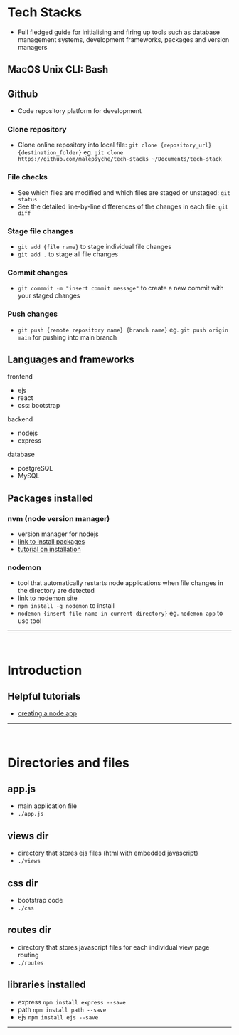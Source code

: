 # Tech Stacks
- Full fledged guide for initialising and firing up tools such as database management systems, development frameworks, packages and version managers

## MacOS Unix CLI: Bash

## Github
- Code repository platform for development

### Clone repository
- Clone online repository into local file: `git clone {repository_url} {destination_folder}` eg. `git clone https://github.com/malepsyche/tech-stacks ~/Documents/tech-stack` 

### File checks
- See which files are modified and which files are staged or unstaged: `git status`
- See the detailed line-by-line differences of the changes in each file: `git diff`

### Stage file changes
- `git add {file name}` to stage individual file changes
- `git add .` to stage all file changes

### Commit changes
- `git commmit -m "insert commit message"` to create a new commit with your staged changes

### Push changes
- `git push {remote repository name} {branch name}` eg. `git push origin main` for pushing into main branch


## Languages and frameworks

frontend
- ejs
- react
- css: bootstrap

backend
- nodejs
- express

database
- postgreSQL
- MySQL


## Packages installed

### nvm (node version manager)
- version manager for nodejs
- [link to install packages](https://github.com/nvm-sh/nvm)
- [tutorial on installation](https://www.youtube.com/watch?v=ohBFbA0O6hs)

### nodemon
- tool that automatically restarts node applications when file changes in the directory are detected
- [link to nodemon site](https://www.npmjs.com/package/nodemon`)
- `npm install -g nodemon` to install
- `nodemon {insert file name in current directory}` eg. `nodemon app` to use tool
______________________________________________________
<br/>

# Introduction

## Helpful tutorials
- [creating a node app](https://www.youtube.com/watch?v=EMwu8F0dCXE&t=1452s)

______________________________________________________
<br/>

# Directories and files

## app.js
- main application file
- `./app.js`

## views dir
- directory that stores ejs files (html with embedded javascript)
- `./views`

## css dir
- bootstrap code
- `./css`

## routes dir
- directory that stores javascript files for each individual view page routing
- `./routes`

## libraries installed
- express `npm install express --save`
- path `npm install path --save`
- ejs `npm install ejs --save`

______________________________________________________





